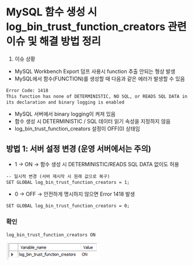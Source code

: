 # MySQL 함수 생성 시 log_bin_trust_function_creators 관련 이슈 및 해결 방법 정리

1. 이슈 상황
- MySQL Workbench Export 덤프 사용시 function 추출 안되는 형상 발생
- MySQL에서 함수(FUNCTION)를 생성할 때 다음과 같은 에러가 발생할 수 있음
```
Error Code: 1418
This function has none of DETERMINISTIC, NO SQL, or READS SQL DATA in its declaration and binary logging is enabled
```

- MySQL 서버에서 binary logging이 켜져 있음
- 함수 생성 시 DETERMINISTIC / SQL 데이터 읽기 속성을 지정하지 않음
- log_bin_trust_function_creators 설정이 OFF(0) 상태임

## 방법 1: 서버 설정 변경 (운영 서버에서는 주의)
- 1 → ON → 함수 생성 시 DETERMINISTIC/READS SQL DATA 없이도 허용
```
-- 일시적 변경 (서버 재시작 시 원래 값으로 복구)
SET GLOBAL log_bin_trust_function_creators = 1;
```
- 0 → OFF → 안전하게 명시하지 않으면 Error 1418 발생
```
SET GLOBAL log_bin_trust_function_creators = 0;
```

### 확인
```
log_bin_trust_function_creators	ON

```
![](https://github.com/dididiri1/TIL/blob/main/Mysql/images/04_01.png?raw=true)

